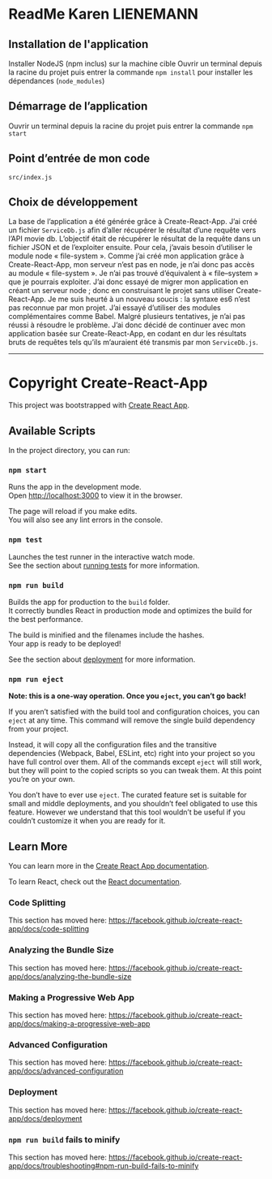 # ReadMe Karen LIENEMANN

## Installation de l'application
Installer NodeJS (npm inclus) sur la machine cible
Ouvrir un terminal depuis la racine du projet puis entrer la commande `npm install` pour installer les dépendances (`node_modules`)

## Démarrage de l’application
Ouvrir un terminal depuis la racine du projet puis entrer la commande `npm start`

## Point d’entrée de mon code 
`src/index.js`

## Choix de développement
La base de l’application a été générée grâce à Create-React-App.
J’ai créé un fichier `ServiceDb.js` afin d’aller récupérer le résultat d’une requête vers l’API movie db. L’objectif était de récupérer le résultat de la requête dans un fichier JSON et de l’exploiter ensuite. Pour cela, j’avais besoin d’utiliser le module node « file-system ». Comme j’ai créé mon application grâce à Create-React-App, mon serveur n’est pas en node, je n’ai donc pas accès au module « file-system ». Je n’ai pas trouvé d’équivalent à « file–system » que je pourrais exploiter. 
J’ai donc essayé de migrer mon application en créant un serveur node ; donc en construisant le projet sans utiliser Create-React-App. Je me suis heurté à un nouveau soucis : la syntaxe es6 n’est pas reconnue par mon projet. J’ai essayé d’utiliser des modules complémentaires comme Babel. Malgré plusieurs tentatives, je n’ai pas réussi à résoudre le problème. J’ai donc décidé de continuer avec mon application basée sur Create-React-App, en codant en dur les résultats bruts de requêtes tels qu’ils m’auraient été transmis par mon `ServiceDb.js`.

-----

# Copyright Create-React-App 

This project was bootstrapped with [Create React App](https://github.com/facebook/create-react-app).

## Available Scripts

In the project directory, you can run:

### `npm start`

Runs the app in the development mode.<br>
Open [http://localhost:3000](http://localhost:3000) to view it in the browser.

The page will reload if you make edits.<br>
You will also see any lint errors in the console.

### `npm test`

Launches the test runner in the interactive watch mode.<br>
See the section about [running tests](https://facebook.github.io/create-react-app/docs/running-tests) for more information.

### `npm run build`

Builds the app for production to the `build` folder.<br>
It correctly bundles React in production mode and optimizes the build for the best performance.

The build is minified and the filenames include the hashes.<br>
Your app is ready to be deployed!

See the section about [deployment](https://facebook.github.io/create-react-app/docs/deployment) for more information.

### `npm run eject`

**Note: this is a one-way operation. Once you `eject`, you can’t go back!**

If you aren’t satisfied with the build tool and configuration choices, you can `eject` at any time. This command will remove the single build dependency from your project.

Instead, it will copy all the configuration files and the transitive dependencies (Webpack, Babel, ESLint, etc) right into your project so you have full control over them. All of the commands except `eject` will still work, but they will point to the copied scripts so you can tweak them. At this point you’re on your own.

You don’t have to ever use `eject`. The curated feature set is suitable for small and middle deployments, and you shouldn’t feel obligated to use this feature. However we understand that this tool wouldn’t be useful if you couldn’t customize it when you are ready for it.

## Learn More

You can learn more in the [Create React App documentation](https://facebook.github.io/create-react-app/docs/getting-started).

To learn React, check out the [React documentation](https://reactjs.org/).

### Code Splitting

This section has moved here: https://facebook.github.io/create-react-app/docs/code-splitting

### Analyzing the Bundle Size

This section has moved here: https://facebook.github.io/create-react-app/docs/analyzing-the-bundle-size

### Making a Progressive Web App

This section has moved here: https://facebook.github.io/create-react-app/docs/making-a-progressive-web-app

### Advanced Configuration

This section has moved here: https://facebook.github.io/create-react-app/docs/advanced-configuration

### Deployment

This section has moved here: https://facebook.github.io/create-react-app/docs/deployment

### `npm run build` fails to minify

This section has moved here: https://facebook.github.io/create-react-app/docs/troubleshooting#npm-run-build-fails-to-minify
